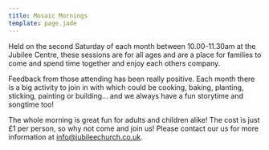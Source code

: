 ```yaml
---
title: Mosaic Mornings
template: page.jade
---
```


Held on the second Saturday of each month between 10.00-11.30am at the Jubilee Centre, these sessions are for all ages and are a place for families to come and spend time together and enjoy each others company.

Feedback from those attending has been really positive. Each month there is a big activity to join in with which could be cooking, baking, planting, sticking, painting or building... and we always have  a fun storytime and songtime too! 

The whole morning is great fun for adults and children alike! The cost is just £1 per person, so why not come and join us! Please contact our us for more information at <info@jubileechurch.co.uk>.

